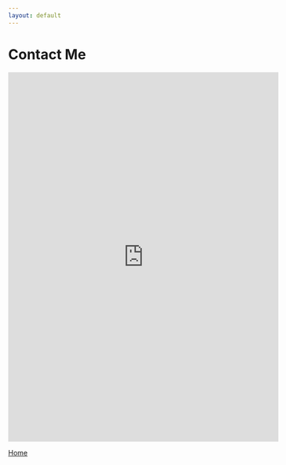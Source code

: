 ```yaml
---
layout: default
---
```

# Contact Me

<iframe src="https://docs.google.com/forms/d/e/1FAIpQLSd_1X8BaJMjxVS1QAj9TQjA1W37xWAqt3cFwXvpeNsYuhRoBg/viewform?embedded=true" width="550" height="750" frameborder="0" marginheight="0" marginwidth="0">Loading...</iframe>

[Home](./)
